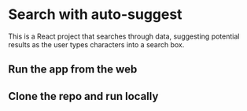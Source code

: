 # Search with auto-suggest

This is a React project that searches through data, suggesting potential results as the user types characters into a search box.

## Run the app from the web

## Clone the repo and run locally

